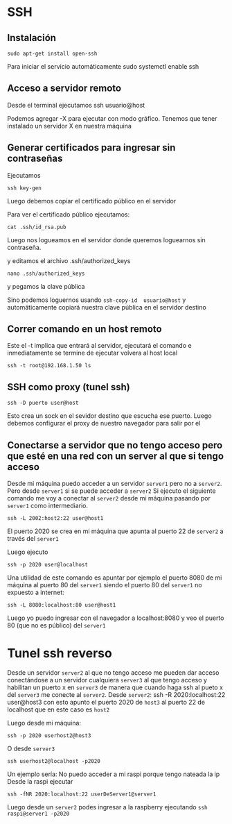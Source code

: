# SSH

## Instalación

    sudo apt-get install open-ssh
Para iniciar el servicio automáticamente
    sudo systemctl enable ssh 

## Acceso a servidor remoto 
Desde el terminal ejecutamos 
    ssh usuario@host

Podemos agregar -X para ejecutar con modo gráfico. Tenemos que tener instalado un servidor X en nuestra máquina

## Generar certificados para ingresar sin contraseñas

Ejecutamos 

    ssh key-gen

Luego debemos copiar el certificado público en el servidor

Para ver el certificado público ejecutamos:

    cat .ssh/id_rsa.pub

Luego nos logueamos en el servidor donde queremos loguearnos sin contraseña.

y editamos el archivo .ssh/authorized_keys

    nano .ssh/authorized_keys 

y pegamos la clave pública

Sino podemos loguernos usando ``ssh-copy-id  usuario@host`` y automáticamente copiará nuestra clave pública en el servidor destino

## Correr comando en un host remoto
Este el -t implica que entrará al servidor, ejecutará el comando e inmediatamente se termine de ejecutar volvera al host local

``ssh -t root@192.168.1.50 ls``

## SSH como proxy (tunel ssh)

``ssh -D puerto user@host ``

Esto crea un sock en el sevidor destino que escucha ese puerto.
Luego debemos configurar el proxy de nuestro navegador para salir por el

## Conectarse a servidor que no tengo acceso pero que esté en una red con un server al que si tengo acceso

Desde mi máquina puedo acceder a un servidor ``server1`` pero no a `server2`. Pero desde ``server1`` si se puede acceder a ``server2``
Si ejecuto el siguiente comando me voy a conectar al ``server2`` desde mi máquina pasando por ``server1`` como intermediario.

``ssh -L 2002:host2:22 user@host1``

El puerto 2020 se crea en mi máquina que apunta al puerto 22 de ``server2`` a través del ``server1``

Luego ejecuto

``ssh -p 2020 user@localhost``

Una utilidad de este comando es apuntar por ejemplo el puerto 8080 de mi máquina al puerto 80 del ``server1`` siendo el puerto 80 del ``server1`` no expuesto a internet:

``ssh -L 8080:localhost:80 user@host1``

Luego yo puedo ingresar con el navegador a localhost:8080 y veo el puerto 80 (que no es público) del ``server1``

# Tunel ssh reverso

Desde un servidor ``server2`` al que no tengo acceso me pueden dar acceso conectándose a un servidor cualquiera ``server3`` al que tengo acceso  y habilitan un puerto x en `server3` de manera que cuando haga ssh al pueto x del ``server3`` me conecte al ``server2``.
Desde `server2`:
    ssh -R 2020:localhost:22 user@host3
con esto apunto el puerto 2020 de ``host3`` al puerto 22 de localhost que en este caso es ``host2``

Luego desde mi máquina:

``ssh -p 2020 userhost2@host3``

O desde ``server3``

``ssh userhost2@localhost -p2020``

Un ejemplo sería:
No puedo acceder a mi raspi porque tengo nateada la ip
Desde la raspi ejecutar  

``ssh -fNR 2020:localhost:22 userDeServer1@server1`` 

Luego desde un ``server2`` podes ingresar a la raspberry ejecutando ``ssh raspi@server1 -p2020``

